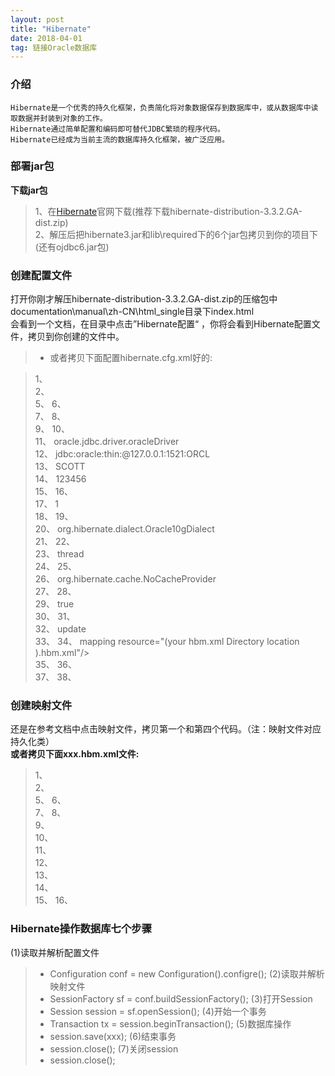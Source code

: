 ```yaml
---
layout: post
title: "Hibernate"
date: 2018-04-01
tag: 链接Oracle数据库
---
```

### 介绍
	
	Hibernate是一个优秀的持久化框架，负责简化将对象数据保存到数据库中，或从数据库中读取数据并封装到对象的工作。
	Hibernate通过简单配置和编码即可替代JDBC繁琐的程序代码。
	Hibernate已经成为当前主流的数据库持久化框架，被广泛应用。

### 部署jar包
	
**下载jar包**

> 1、在[Hibernate](http://www.hibernate.org)官网下载(推荐下载hibernate-distribution-3.3.2.GA-dist.zip)<br>
> 2、解压后把hibernate3.jar和lib\required下的6个jar包拷贝到你的项目下(还有ojdbc6.jar包)<br>

### 创建配置文件

打开你刚才解压hibernate-distribution-3.3.2.GA-dist.zip的压缩包中documentation\manual\zh-CN\html_single目录下index.html<br>
会看到一个文档，在目录中点击”Hibernate配置“ ，你将会看到Hibernate配置文件，拷贝到你创建的文件中。<br>

> *	或者拷贝下面配置hibernate.cfg.xml好的:
	
> 1、<?xml version='1.0' encoding='utf-8'?><br>
> 2、<!DOCTYPE hibernate-configuration PUBLIC 
> 3、	"-//Hibernate/Hibernate Configuration DTD 3.0//EN"
> 4、	"http://hibernate.sourceforge.net/hibernate-configuration-3.0.dtd"><br>
> 5、
> 6、<hibernate-configuration><br>
> 7、
> 8、	<session-factory><br>
> 9、
> 10、		<!-- Database connection settings --><br>
> 11、		<property name="connection.driver_class">oracle.jdbc.driver.oracleDriver</property><br>
> 12、		<property name="connection.url">jdbc:oracle:thin:@127.0.0.1:1521:ORCL</property><br>
> 13、		<property name="connection.username">SCOTT</property><br>
> 14、		<property name="connection.password">123456</property><br>
> 15、
> 16、		<!-- JDBC connection pool (use the built-in) --><br>
> 17、		<property name="connection.pool_size">1</property><br>
> 18、
> 19、		<!-- SQL dialect --><br>
> 20、		<property name="dialect">org.hibernate.dialect.Oracle10gDialect</property><br>
> 21、
> 22、		<!-- Enable Hibernate's automatic session context management --><br>
> 23、		<property name="current_session_context_class">thread</property><br>
> 24、
> 25、		<!-- Disable the second-level cache  --><br>
> 26、		<property name="cache.provider_class">org.hibernate.cache.NoCacheProvider</property><br>
> 27、
> 28、		<!-- Echo all executed SQL to stdout --><br>
> 29、		<property name="show_sql">true</property><br>
> 30、
> 31、		<!-- Drop and re-create the database schema on startup --><br>
> 32、		<property name="hbm2ddl.auto">update</property><br>
> 33、
> 34、		mapping resource="(your hbm.xml Directory location ).hbm.xml"/><br>
> 35、
> 36、	</session-factory><br>
> 37、
> 38、</hibernate-configuration><br>

### 创建映射文件

还是在参考文档中点击映射文件，拷贝第一个和第四个代码。（注：映射文件对应持久化类）<br>
**或者拷贝下面xxx.hbm.xml文件:**
	
> 1、<?xml version="1.0"?><br>
> 2、<!DOCTYPE hibernate-mapping PUBLIC
> 3、        "-//Hibernate/Hibernate Mapping DTD 3.0//EN"
> 4、        "http://hibernate.sourceforge.net/hibernate-mapping-3.0.dtd"><br>
> 5、
> 6、<hibernate-mapping package="org.hibernate.tutorial.domain"><br>
> 7、
> 8、    <class name="Event" table="EVENTS"><br>
> 9、        <id name="id" column="EVENT_ID"><br>
> 10、            <generator class="native"/><br>
> 11、        </id><br>
> 12、        <property name="date" type="timestamp" column="EVENT_DATE"/><br>
> 13、        <property name="title"/><br>
> 14、   </class><br>
> 15、
> 16、</hibernate-mapping>

### Hibernate操作数据库七个步骤
	
(1)读取并解析配置文件
>* Configuration conf = new Configuration().configre();
(2)读取并解析映射文件
>* SessionFactory sf = conf.buildSessionFactory();
(3)打开Session
>* Session session = sf.openSession();
(4)开始一个事务
>* Transaction tx = session.beginTransaction();
(5)数据库操作
>* session.save(xxx);
(6)结束事务
>* session.close();
(7)关闭session
>* session.close();


	

	
	
	
	